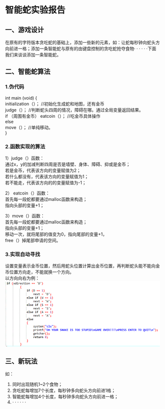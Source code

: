 # 智能蛇实验报告
## 一、游戏设计
在原有的字符版本贪吃蛇的基础上，添加一些新的元素，如：让蛇每秒钟向蛇头方向前进一格；添加一条智能蛇与原有的由键盘控制的贪吃蛇抢夺食物· · · · · ·下面我们来谈谈添加一条智能蛇。
## 二、智能蛇算法
### 1.伪代码
int main (void) 
{           
 initialization（）；        //初始化生成蛇和地图，还有金币      
 judge（）；                  //判断蛇头四周的情况，障碍在哪。通过全局变量返回结果。          
 if （周围有金币） 
    eatcoin（）；         //吃金币具体操作    
 else     
    move（）；             //单纯移动。       
}
### 2.函数实现的算法
1）judge（）函数：      
通过x，y的加减判断四周是否是墙壁、身体、障碍、抑或是金币；      
若是金币，代表该方向的变量赋值为2；     
若什么都没有，代表该方向的变量赋值为1；      
若不能走，代表该方向的的变量赋值为-1；

2） eatcoin（）函数：     
首先每一段蛇都要通过malloc函数来构造；    
指向头部的变量+1；   

3）move（）函数：      
首先每一段蛇都要通过malloc函数来构造；    
指向头部的变量+1；      
移动一次，就将尾部的值变为0，指向尾部的变量+1，  
free（）掉尾部申请的空间。
### 3.实现自动寻找
设置变量表示金币位置，然后用蛇头位置计算出金币位置，再判断蛇头能不能向金币位置方向走，不能就换一个方向。       
以方向向右为例：
![](images\智能蛇.gif)
## 三、新玩法
如：     
1. 同时出现随机1~2个食物；     
2. 贪吃蛇每增加7个长度，每秒钟多向蛇头方向前进1格；    
3. 智能蛇每增加4个长度，每秒钟多向蛇头方向前进一格；
4. · · · · · ·
